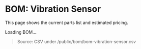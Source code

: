 # BOM: Vibration Sensor

This page shows the current parts list and estimated pricing.

<div id="bom-vibration-sensor">Loading BOM...</div>

> Source: CSV under /public/bom/bom-vibration-sensor.csv
